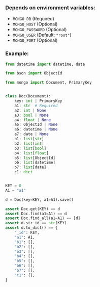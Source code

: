 ### Depends on environment variables:

- `MONGO_DB` (Required)
- `MONGO_HOST` (Optional)
- `MONGO_PASSWORD` (Optional)
- `MONGO_USER` (Default: `"root"`)
- `MONGO_PORT` (Optional)

### Example:

```py
from datetime import datetime, date

from bson import ObjectId

from mongo import Document, PrimaryKey


class Doc(Document):
    key: int | PrimaryKey
    a1: str  # Required
    a2: int | None
    a3: bool | None
    a4: float | None
    a5: ObjectId | None
    a6: datetime | None
    a7: date | None
    b1: list[str]
    b2: list[int]
    b3: list[bool]
    b4: list[float]
    b5: list[ObjectId]
    b6: list[datetime]
    b7: list[date]
    c1: dict


KEY = 0
A1 = "a1"

d = Doc(key=KEY, a1=A1).save()

assert Doc.get(KEY) == d
assert Doc.find(a1=A1) == d
assert Doc.find_all(a1=A1) == [d]
assert d.str_id == str(KEY)
assert d.to_dict() == {
    "_id": KEY,
    "a1": A1,
    "b1": [],
    "b2": [],
    "b3": [],
    "b4": [],
    "b5": [],
    "b6": [],
    "b7": [],
    "c1": {},
}
```
